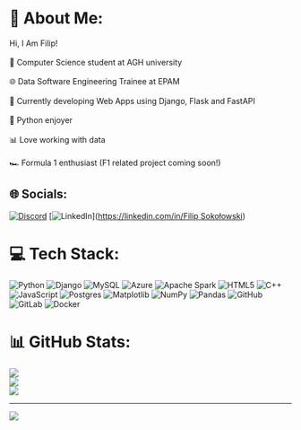 # 💫 About Me:
Hi, I Am Filip!<br><br>🧠 Computer Science student at AGH university</br><br>🌐 Data Software Engineering Trainee at EPAM</br><br>🔭 Currently developing Web Apps using Django, Flask and FastAPI</br><br>🐍 Python enjoyer </br><br>📊 Love working with data</br><br>🏎️ Formula 1 enthusiast (F1 related project coming soon!)</br>


## 🌐 Socials:
[![Discord](https://img.shields.io/badge/Discord-%237289DA.svg?logo=discord&logoColor=white)](https://discord.gg/https://discord.gg/hQFwvs2c) [![LinkedIn](https://img.shields.io/badge/LinkedIn-%230077B5.svg?logo=linkedin&logoColor=white)]([https://linkedin.com/in/Filip Sokołowski](https://www.linkedin.com/in/filip-soko%C5%82owski-a2666b333/)) 

# 💻 Tech Stack:
![Python](https://img.shields.io/badge/python-3670A0?style=for-the-badge&logo=python&logoColor=ffdd54) ![Django](https://img.shields.io/badge/django-%23092E20.svg?style=for-the-badge&logo=django&logoColor=white) ![MySQL](https://img.shields.io/badge/mysql-4479A1.svg?style=for-the-badge&logo=mysql&logoColor=white) ![Azure](https://img.shields.io/badge/azure-%230072C6.svg?style=for-the-badge&logo=microsoftazure&logoColor=white) ![Apache Spark](https://img.shields.io/badge/Apache%20Spark-FDEE21?style=for-the-badge&logo=apachespark&logoColor=black) ![HTML5](https://img.shields.io/badge/html5-%23E34F26.svg?style=for-the-badge&logo=html5&logoColor=white) ![C++](https://img.shields.io/badge/c++-%2300599C.svg?style=for-the-badge&logo=c%2B%2B&logoColor=white) ![JavaScript](https://img.shields.io/badge/javascript-%23323330.svg?style=for-the-badge&logo=javascript&logoColor=%23F7DF1E) ![Postgres](https://img.shields.io/badge/postgres-%23316192.svg?style=for-the-badge&logo=postgresql&logoColor=white) ![Matplotlib](https://img.shields.io/badge/Matplotlib-%23ffffff.svg?style=for-the-badge&logo=Matplotlib&logoColor=black) ![NumPy](https://img.shields.io/badge/numpy-%23013243.svg?style=for-the-badge&logo=numpy&logoColor=white) ![Pandas](https://img.shields.io/badge/pandas-%23150458.svg?style=for-the-badge&logo=pandas&logoColor=white) ![GitHub](https://img.shields.io/badge/github-%23121011.svg?style=for-the-badge&logo=github&logoColor=white) ![GitLab](https://img.shields.io/badge/gitlab-%23181717.svg?style=for-the-badge&logo=gitlab&logoColor=white) ![Docker](https://img.shields.io/badge/docker-%230db7ed.svg?style=for-the-badge&logo=docker&logoColor=white)
# 📊 GitHub Stats:
![](https://github-readme-stats.vercel.app/api?username=Sok205&theme=dark&hide_border=false&include_all_commits=false&count_private=true)<br/>
![](https://nirzak-streak-stats.vercel.app/?user=Sok205&theme=dark&hide_border=false)<br/>
![](https://github-readme-stats.vercel.app/api/top-langs/?username=Sok205&theme=dark&hide_border=false&include_all_commits=false&count_private=true&layout=compact)

---
[![](https://visitcount.itsvg.in/api?id=Sok205&icon=0&color=0)](https://visitcount.itsvg.in)

<!-- Proudly created with GPRM ( https://gprm.itsvg.in ) -->
